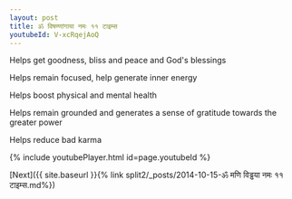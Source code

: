 ```yaml
---
layout: post
title: ॐ विषण्णांगाया नमः ११ टाइम्स
youtubeId: V-xcRqejAoQ
---
```

 
 
Helps get goodness, bliss and peace and God's blessings
 
Helps remain focused, help generate inner energy 
 
Helps boost physical and mental health 
 
Helps remain grounded and generates a sense of gratitude towards the greater power 
 
Helps reduce bad karma
 
 
 
 


{% include youtubePlayer.html id=page.youtubeId %}
 
[Next]({{ site.baseurl }}{% link  split2/_posts/2014-10-15-ॐ मणि विड्ढया नमः ११ टाइम्स.md%})
 
